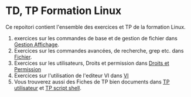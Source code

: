 # TD, TP Formation Linux  

Ce repoitori contient l'ensemble des exercices et TP de la formation Linux.

1. exercices sur les commandes de base et de gestion de fichier  dans [Gestion Affichage](./affichage/Readme.md).
2. Exercices sur les commandes avancées, de recherche, grep etc. dans [Fichier](./fichier/readme.md).
3. Exercices sur les utilisateurs, Droits et permission dans [Droits et Permission](./permission%20et%20droit/readme.md)
4. Exercices sur l'utilisation de l'editeur VI dans [VI](./vi/readme.md)
5. Vous trouverez aussi des Fiches de TP bien documents dans [TP utilisateur](/TP/utilisateur-droits/Readme.md) et [TP script shell](./TP/shell%20scripting/readme.md).
